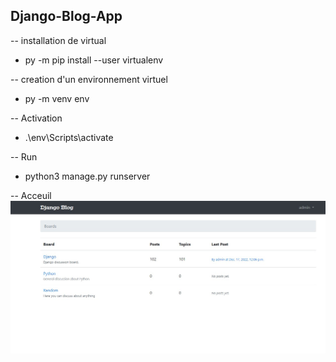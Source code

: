 ## Django-Blog-App

-- installation de virtual
* py -m pip install --user virtualenv

-- creation d'un environnement virtuel
* py -m venv env

-- Activation
* .\env\Scripts\activate

-- Run
* python3 manage.py runserver

-- Acceuil
<img src="home.jpg" alt="page_home" title="Acceuil">
